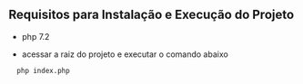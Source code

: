 ## Requisitos para Instalação e Execução do Projeto

* php 7.2

* acessar a raiz do projeto e executar o comando abaixo

```
  php index.php
```
